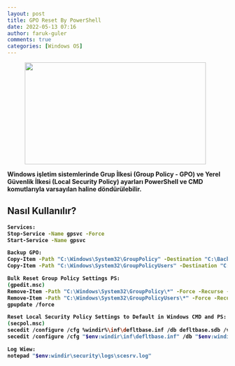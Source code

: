 ```yaml
---
layout: post
title: GPO Reset By PowerShell
date: 2022-05-13 07:16
author: faruk-guler
comments: true
categories: [Windows OS]
---
```

<!-- wp:image {"id":333,"width":414,"height":233,"sizeSlug":"large","linkDestination":"none"} -->
<figure class="wp-block-image size-large is-resized"><img src="https://farukguler.com/assets/post_images/powershell-4-sdn.jpg?w=1024" alt="" class="wp-image-333" width="414" height="233" /></figure>
<!-- /wp:image -->

<!-- wp:paragraph -->
<strong>Windows işletim sistemlerinde Grup İlkesi (Group Policy - GPO) ve Yerel Güvenlik İlkesi (Local Security Policy) ayarları PowerShell ve CMD komutlarıyla varsayılan haline döndürülebilir.
<!-- /wp:paragraph -->


<!-- wp:heading -->
<h2 class="wp-block-heading"><strong>Nasıl Kullanılır?</strong></h2>
<!-- /wp:heading -->

<!-- wp:preformatted -->
```bash
Services:
Stop-Service -Name gpsvc -Force
Start-Service -Name gpsvc

Backup GPO:
Copy-Item -Path "C:\Windows\System32\GroupPolicy" -Destination "C:\Backup\GroupPolicy" -Recurse
Copy-Item -Path "C:\Windows\System32\GroupPolicyUsers" -Destination "C:\Backup\GroupPolicyUsers" -Recurse

Bulk Reset Group Policy Settings PS:
(gpedit.msc)
Remove-Item -Path "C:\Windows\System32\GroupPolicy\*" -Force -Recurse -ErrorAction SilentlyContinue
Remove-Item -Path "C:\Windows\System32\GroupPolicyUsers\*" -Force -Recurse -ErrorAction SilentlyContinue
gpupdate /force

Reset Local Security Policy Settings to Default in Windows CMD and PS:
(secpol.msc)
secedit /configure /cfg %windir%\inf\defltbase.inf /db defltbase.sdb /verbose
secedit /configure /cfg "$env:windir\inf\defltbase.inf" /db "$env:windir\security\database\defltbase.sdb" /verbose

Log Wiew:
notepad "$env:windir\security\logs\scesrv.log"
```
<!-- wp:paragraph -->
